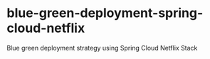 # blue-green-deployment-spring-cloud-netflix
Blue green deployment strategy using Spring Cloud Netflix Stack
